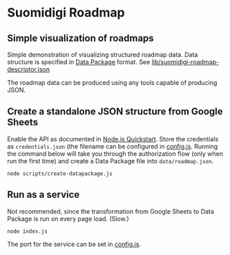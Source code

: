 # Suomidigi Roadmap

## Simple visualization of roadmaps
Simple demonstration of visualizing structured roadmap data. Data structure is specified in
[Data Package](https://frictionlessdata.io/specs/data-package/) format. See
[lib/suomidigi-roadmap-descriptor.json](lib/suomidigi-roadmap-descriptor.json)

The roadmap data can be produced using any tools capable of producing JSON.

## Create a standalone JSON structure from Google Sheets
Enable the API as documented in [Node.js Quickstart](https://developers.google.com/sheets/api/quickstart/nodejs).
Store the credentials as `credentials.json` (the filename can be configured in [config.js](config.js).
Running the command below will take you through the authorization flow (only when run the first time) and create
a Data Package file into `data/roadmap.json`.

    node scripts/create-datapackage.js

## Run as a service
Not recommended, since the transformation from Google Sheets to Data Package is run on every page load. (Slow.)

    node index.js

The port for the service can be set in [config.js](config.js).
